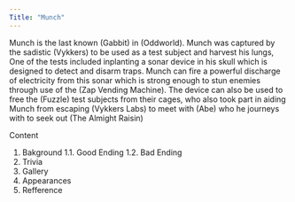 ```yaml
---
Title: "Munch"
---
```


Munch is the last known (Gabbit) in (Oddworld).
Munch was captured by the sadistic (Vykkers) to be used as a test subject and harvest his lungs,
One of the tests included inplanting a sonar device in his skull which is designed to detect and disarm traps.
Munch can fire a powerful discharge of electricity from this sonar which is strong enough to stun enemies through use of the (Zap Vending Machine).
The device can also be used to free the (Fuzzle) test subjects from their cages, who also took part in aiding Munch from escaping (Vykkers Labs) to meet with (Abe) who he journeys with to seek out (The Almight Raisin)

Content
1. Bakground
1.1. Good Ending
1.2. Bad Ending
2. Trivia
3. Gallery
4. Appearances
5. Refference
